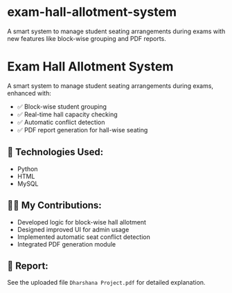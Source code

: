 # exam-hall-allotment-system
A smart system to manage student seating arrangements during exams with new features like block-wise grouping and PDF reports.
# Exam Hall Allotment System

A smart system to manage student seating arrangements during exams, enhanced with:

- ✅ Block-wise student grouping
- ✅ Real-time hall capacity checking
- ✅ Automatic conflict detection
- ✅ PDF report generation for hall-wise seating

## 🔧 Technologies Used:
- Python
- HTML
- MySQL

## 👩‍💻 My Contributions:
- Developed logic for block-wise hall allotment
- Designed improved UI for admin usage
- Implemented automatic seat conflict detection
- Integrated PDF generation module

## 📄 Report:
See the uploaded file `Dharshana Project.pdf` for detailed explanation.

